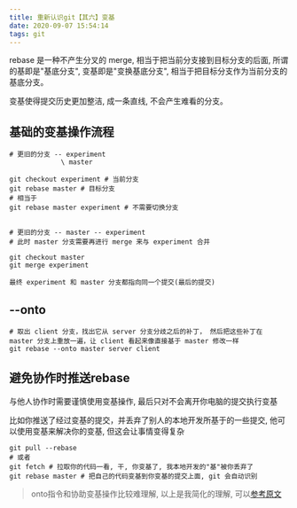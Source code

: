 ```yaml
---
title: 重新认识git【其六】变基
date: 2020-09-07 15:54:14
tags: git
---
```

rebase 是一种不产生分叉的 merge, 相当于把当前分支接到目标分支的后面, 所谓的基即是"基底分支", 变基即是"变换基底分支", 相当于把目标分支作为当前分支的基底分支。

变基使得提交历史更加整洁, 成一条直线, 不会产生难看的分支。
## 基础的变基操作流程
```
# 更旧的分支 -- experiment
             \ master

git checkout experiment # 当前分支
git rebase master # 目标分支
# 相当于
git rebase master experiment # 不需要切换分支


# 更旧的分支 -- master -- experiment 
# 此时 master 分支需要再进行 merge 来与 experiment 合并  

git checkout master
git merge experiment     
          
最终 experiment 和 master 分支都指向同一个提交(最后的提交)
```

## --onto
```
# 取出 client 分支，找出它从 server 分支分歧之后的补丁， 然后把这些补丁在 master 分支上重放一遍，让 client 看起来像直接基于 master 修改一样
git rebase --onto master server client
```

## 避免协作时推送rebase
与他人协作时需要谨慎使用变基操作, 最后只对不会离开你电脑的提交执行变基

比如你推送了经过变基的提交，并丢弃了别人的本地开发所基于的一些提交, 他可以使用变基来解决你的变基, 但这会让事情变得复杂
```
git pull --rebase
# 或者
git fetch # 拉取你的代码一看, 干, 你变基了, 我本地开发的"基"被你丢弃了
git rebase master # 把自己的代码变基到你变基的提交上面, git 会自动识别
```

> onto指令和协助变基操作比较难理解, 以上是我简化的理解, 可以[参考原文](https://git-scm.com/book/zh/v2/Git-%E5%88%86%E6%94%AF-%E5%8F%98%E5%9F%BA)
